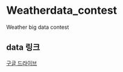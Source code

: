 # Weatherdata_contest
Weather big data contest

## data 링크
[구글 드라이브](https://drive.google.com/drive/folders/1x8ZmoAJ0gwpcrz15F989Ghu0dRE0mK57)